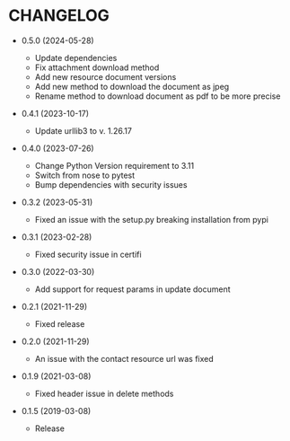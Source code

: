 CHANGELOG
=========
* 0.5.0 (2024-05-28) 
    * Update dependencies
    * Fix attachment download method
    * Add new resource document versions
    * Add new method to download the document as jpeg
    * Rename method to download document as pdf to be more precise

* 0.4.1 (2023-10-17) 
    * Update urllib3 to v. 1.26.17

* 0.4.0 (2023-07-26)
    * Change Python Version requirement to 3.11
    * Switch from nose to pytest
    * Bump dependencies with security issues

* 0.3.2 (2023-05-31)
    * Fixed an issue with the setup.py breaking installation from pypi

* 0.3.1 (2023-02-28)
    * Fixed security issue in certifi

* 0.3.0 (2022-03-30)
    * Add support for request params in update document

* 0.2.1 (2021-11-29)
    * Fixed release

* 0.2.0 (2021-11-29)
    * An issue with the contact resource url was fixed

* 0.1.9 (2021-03-08)
    * Fixed header issue in delete methods

* 0.1.5 (2019-03-08)
    * Release
